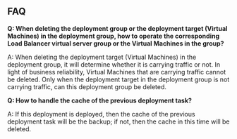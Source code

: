 ## FAQ

**Q: When deleting the deployment group or the deployment target (Virtual Machines) in the deployment group, how to operate the corresponding Load Balancer virtual server group or the Virtual Machines in the group?**

A: When deleting the deployment target (Virtual Machines) in the deployment group, it will determine whether it is carrying traffic or not. In light of business reliability, Virtual Machines that are carrying traffic cannot be deleted. Only when the deployment target in the deployment group is not carrying traffic, can this deployment group be deleted.

**Q: How to handle the cache of the previous deployment task?**

A: If this deployment is deployed, then the cache of the previous deployment task will be the backup; if not, then the cache in this time will be deleted.
